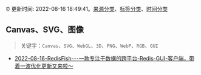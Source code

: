 :alarm_clock: 更新时间: 2022-08-16 18:49:41。[来源分类](../README.md)、[标签分类](../TAGS.md)、[时间分类](../TIMELINE.md)

## Canvas、SVG、图像


> 关键字：`Canvas`、`SVG`、`WebGL`、`3D`、`PNG`、`WebP`、`RGB`、`GUI`



- [2022-08-16-RedisFish---一款专注于数据的跨平台-Redis-GUI-客户端，带着一波优化更新又来啦～](https://www.v2ex.com/t/873322) 